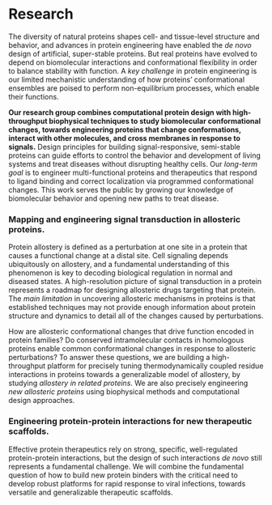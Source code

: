 # Research

The diversity of natural proteins shapes cell- and tissue-level structure and behavior, and advances in protein engineering have enabled the *de novo* design of artificial, super-stable proteins. But real proteins have evolved to depend on biomolecular interactions and conformational flexibility in order to balance stability with function. A *key challenge* in protein engineering is our limited mechanistic understanding of how proteins’ conformational ensembles are poised to perform non-equilibrium processes, which enable their functions.

**Our research group combines computational protein design with high-throughput biophysical techniques to study biomolecular conformational changes, towards engineering proteins that change conformations, interact with other molecules, and cross membranes in response to signals.** Design principles for building signal-responsive, semi-stable proteins can guide efforts to control the behavior and development of living systems and treat diseases without disrupting healthy cells. Our *long-term goal* is to engineer multi-functional proteins and therapeutics that respond to ligand binding and correct localization via programmed conformational changes. This work serves the public by growing our knowledge of biomolecular behavior and opening new paths to treat disease.

### Mapping and engineering signal transduction in allosteric proteins.
Protein allostery is defined as a perturbation at one site in a protein that causes a functional change at a distal site. Cell signaling depends ubiquitously on allostery, and a fundamental understanding of this phenomenon is key to decoding biological regulation in normal and diseased states. A high-resolution picture of signal transduction in a protein represents a roadmap for designing allosteric drugs targeting that protein. The *main limitation* in uncovering allosteric mechanisms in proteins is that established techniques may not provide enough information about protein structure and dynamics to detail all of the changes caused by perturbations.

How are allosteric conformational changes that drive function encoded in protein families? Do conserved intramolecular contacts in homologous proteins enable common conformational changes in response to allosteric perturbations? To answer these questions, we are building a high-throughput platform for precisely tuning thermodynamically coupled residue interactions in proteins towards a generalizable model of allostery, by studying *allostery in related proteins*. We are also precisely engineering *new allosteric proteins* using biophysical methods and computational design approaches.


### Engineering protein-protein interactions for new therapeutic scaffolds.
Effective protein therapeutics rely on strong, specific, well-regulated protein-protein interactions, but the design of such interactions *de novo* still represents a fundamental challenge. We will combine the fundamental question of how to build new protein binders with the critical need to develop robust platforms for rapid response to viral infections, towards versatile and generalizable therapeutic scaffolds. 


